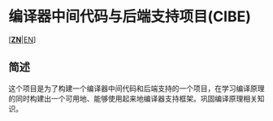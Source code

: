 # 编译器中间代码与后端支持项目(CIBE)

[[**ZN**](./README.zn.md)|[EN](./README.md)]

## 简述

这个项目是为了构建一个编译器中间代码和后端支持的一个项目，在学习编译原理的同时构建出一个可用地、能够使用起来地编译器支持框架。巩固编译原理相关知识。